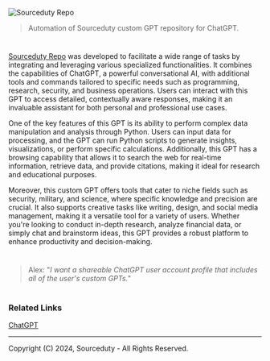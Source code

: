 ![Sourceduty Repo](https://github.com/user-attachments/assets/0cdd0181-8ee8-4720-87e6-db9b2a588502)

> Automation of Sourceduty custom GPT repository for ChatGPT.

#

[Sourceduty Repo](https://chatgpt.com/g/g-xaFmzD6F3-sourceduty-repo) was developed to facilitate a wide range of tasks by integrating and leveraging various specialized functionalities. It combines the capabilities of ChatGPT, a powerful conversational AI, with additional tools and commands tailored to specific needs such as programming, research, security, and business operations. Users can interact with this GPT to access detailed, contextually aware responses, making it an invaluable assistant for both personal and professional use cases.

One of the key features of this GPT is its ability to perform complex data manipulation and analysis through Python. Users can input data for processing, and the GPT can run Python scripts to generate insights, visualizations, or perform specific calculations. Additionally, this GPT has a browsing capability that allows it to search the web for real-time information, retrieve data, and provide citations, making it ideal for research and educational purposes.

Moreover, this custom GPT offers tools that cater to niche fields such as security, military, and science, where specific knowledge and precision are crucial. It also supports creative tasks like writing, design, and social media management, making it a versatile tool for a variety of users. Whether you're looking to conduct in-depth research, analyze financial data, or simply chat and brainstorm ideas, this GPT provides a robust platform to enhance productivity and decision-making.

#

> Alex: "*I want a shareable ChatGPT user account profile that includes all of the user's custom GPTs.*"

#
### Related Links

[ChatGPT](https://github.com/sourceduty/ChatGPT)

***
Copyright (C) 2024, Sourceduty - All Rights Reserved.
